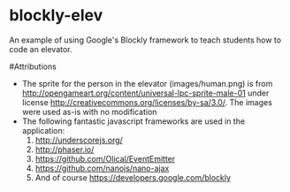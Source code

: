 # blockly-elev
An example of using Google's Blockly framework to teach students how to code an elevator.

#Attributions
* The sprite for the person in the elevator (images/human.png) is from http://opengameart.org/content/universal-lpc-sprite-male-01 under license http://creativecommons.org/licenses/by-sa/3.0/. The images were used as-is with no modification
* The following fantastic javascript frameworks are used in the application:
  1. http://underscorejs.org/
  2. http://phaser.io/
  3. https://github.com/Olical/EventEmitter
  4. https://github.com/nanojs/nano-ajax
  5. And of course https://developers.google.com/blockly
